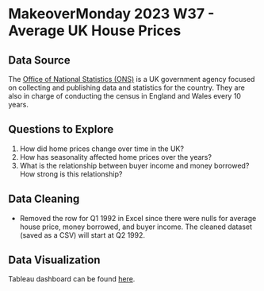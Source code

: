 # MakeoverMonday 2023 W37 - Average UK House Prices

## Data Source

The [Office of National Statistics (ONS)](https://www.ons.gov.uk/economy/inflationandpriceindices/datasets/housepriceindexmonthlyquarterlytables1to19) is a UK government agency focused on collecting and publishing data and statistics for the country. They are also in charge of conducting the census in England and Wales every 10 years.

## Questions to Explore

1. How did home prices change over time in the UK?
2. How has seasonality affected home prices over the years?
3. What is the relationship between buyer income and money borrowed? How strong is this relationship?

## Data Cleaning

-  Removed the row for Q1 1992 in Excel since there were nulls for average house price, money borrowed, and buyer income. The cleaned dataset (saved as a CSV) will start at Q2 1992.

## Data Visualization

Tableau dashboard can be found [here](https://public.tableau.com/shared/SWTT4TNS2?:display_count=n&:origin=viz_share_link).
